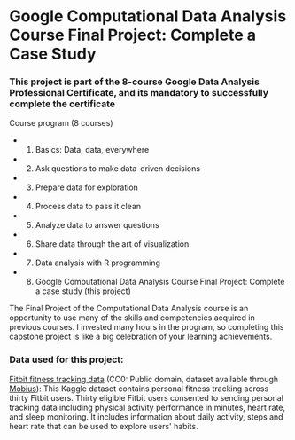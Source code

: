 # Google Computational Data Analysis Course Final Project: Complete a Case Study

### This project is part of the 8-course Google Data Analysis Professional Certificate, and its mandatory to successfully complete the certificate

Course program (8 courses)

* 1. Basics: Data, data, everywhere

* 2. Ask questions to make data-driven decisions

* 3. Prepare data for exploration

* 4. Process data to pass it clean

* 5. Analyze data to answer questions

* 6. Share data through the art of visualization

* 7. Data analysis with R programming

* 8. Google Computational Data Analysis Course Final Project: Complete a case study (this project)

The Final Project of the Computational Data Analysis course is an opportunity to use many of the skills and competencies acquired in previous courses. I invested many hours in the program, so completing this capstone project is like a big celebration of your learning achievements.

### Data used for this project:

[Fitbit fitness tracking data](https://www.kaggle.com/datasets/arashnic/fitbit) (CC0: Public domain, dataset available through [Mobius](https://www.kaggle.com/arashnic)): This Kaggle dataset contains personal fitness tracking across thirty Fitbit users. Thirty eligible Fitbit users consented to sending personal tracking data including physical activity performance in minutes, heart rate, and sleep monitoring. It includes information about daily activity, steps and heart rate that can be used to explore users' habits.
